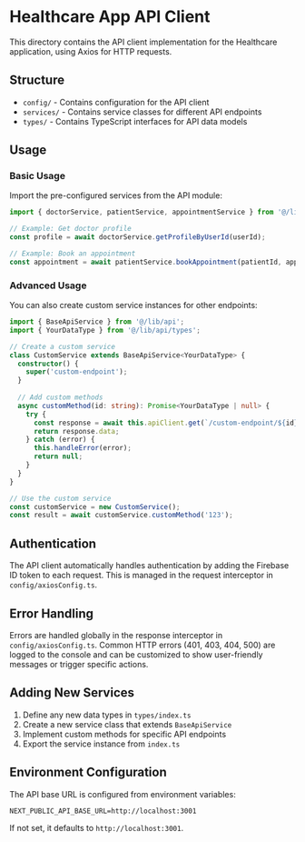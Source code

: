# Healthcare App API Client

This directory contains the API client implementation for the Healthcare application, using Axios for HTTP requests.

## Structure

- `config/` - Contains configuration for the API client
- `services/` - Contains service classes for different API endpoints
- `types/` - Contains TypeScript interfaces for API data models

## Usage

### Basic Usage

Import the pre-configured services from the API module:

```typescript
import { doctorService, patientService, appointmentService } from '@/lib/api';

// Example: Get doctor profile
const profile = await doctorService.getProfileByUserId(userId);

// Example: Book an appointment
const appointment = await patientService.bookAppointment(patientId, appointmentData);
```

### Advanced Usage

You can also create custom service instances for other endpoints:

```typescript
import { BaseApiService } from '@/lib/api';
import { YourDataType } from '@/lib/api/types';

// Create a custom service
class CustomService extends BaseApiService<YourDataType> {
  constructor() {
    super('custom-endpoint');
  }
  
  // Add custom methods
  async customMethod(id: string): Promise<YourDataType | null> {
    try {
      const response = await this.apiClient.get(`/custom-endpoint/${id}/special`);
      return response.data;
    } catch (error) {
      this.handleError(error);
      return null;
    }
  }
}

// Use the custom service
const customService = new CustomService();
const result = await customService.customMethod('123');
```

## Authentication

The API client automatically handles authentication by adding the Firebase ID token to each request. This is managed in the request interceptor in `config/axiosConfig.ts`.

## Error Handling

Errors are handled globally in the response interceptor in `config/axiosConfig.ts`. Common HTTP errors (401, 403, 404, 500) are logged to the console and can be customized to show user-friendly messages or trigger specific actions.

## Adding New Services

1. Define any new data types in `types/index.ts`
2. Create a new service class that extends `BaseApiService`
3. Implement custom methods for specific API endpoints
4. Export the service instance from `index.ts`

## Environment Configuration

The API base URL is configured from environment variables:

```
NEXT_PUBLIC_API_BASE_URL=http://localhost:3001
```

If not set, it defaults to `http://localhost:3001`.
